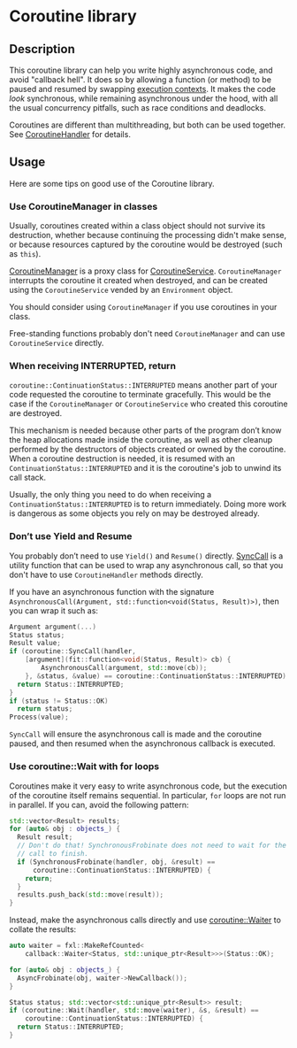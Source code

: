 # Coroutine library

## Description
This coroutine library can help you write highly asynchronous code, and avoid
"callback hell". It does so by allowing a function (or method) to be paused and
resumed by swapping [execution contexts](context/context.h). It makes the code  
*look* synchronous, while remaining asynchronous under the hood, with all the
usual concurrency pitfalls, such as race conditions and deadlocks.

Coroutines are different than multithreading, but both can be used together.
See [CoroutineHandler](coroutine.h) for details.

## Usage

Here are some tips on good use of the Coroutine library.

### Use CoroutineManager in classes

Usually, coroutines created within a class object should not survive its
destruction, whether because continuing the processing didn't make sense, or
because resources captured by the coroutine would be destroyed (such as `this`).

[CoroutineManager](coroutine_manager.h) is a proxy class for
[CoroutineService](coroutine.h). `CoroutineManager` interrupts the coroutine it
created when destroyed, and can be created using the `CoroutineService` vended
by an `Environment` object.

You should consider using `CoroutineManager` if you use coroutines in your
class.

Free-standing functions probably don't need `CoroutineManager` and can use
`CoroutineService` directly.

### When receiving INTERRUPTED, return

`coroutine::ContinuationStatus::INTERRUPTED` means another part of your code
requested the coroutine to terminate gracefully. This would be the case if the
`CoroutineManager` or `CoroutineService` who created this coroutine are
destroyed.

This mechanism is needed because other parts of the program don’t know the heap
allocations made inside the coroutine, as well as other cleanup performed by
the destructors of objects created or owned by the coroutine. When a coroutine
destruction is needed, it is resumed with an `ContinuationStatus::INTERRUPTED`
and it is the coroutine's job to unwind its call stack.

Usually, the only thing you need to do when receiving a
`ContinuationStatus::INTERRUPTED` is to return immediately. Doing more work is
dangerous as some objects you rely on may be destroyed already.


### Don’t use Yield and Resume

You probably don’t need to use `Yield()` and `Resume()` directly.
[SyncCall](coroutine.h) is a utility function that can be used to wrap any
asynchronous call, so that you don't have to use `CoroutineHandler` methods
directly.

If you have an asynchronous function with the signature
`AsynchronousCall(Argument, std::function<void(Status, Result)>)`, then you can
wrap it such as:
``` cpp
Argument argument(...)
Status status;
Result value;
if (coroutine::SyncCall(handler,
    [argument](fit::function<void(Status, Result)> cb) {
        AsynchronousCall(argument, std::move(cb));
    }, &status, &value) == coroutine::ContinuationStatus::INTERRUPTED) {
  return Status::INTERRUPTED;
}
if (status != Status::OK)
  return status;
Process(value);
```

`SyncCall` will ensure the asynchronous call is made and the coroutine paused,
and then resumed when the asynchronous callback is executed.


### Use coroutine::Wait with for loops

Coroutines make it very easy to write asynchronous code, but the execution of
the coroutine itself remains sequential. In particular, `for` loops are not run
in parallel. If you can, avoid the following pattern:
``` cpp
std::vector<Result> results;
for (auto& obj : objects_) {
  Result result;
  // Don't do that! SynchronousFrobinate does not need to wait for the previous
  // call to finish.
  if (SynchronousFrobinate(handler, obj, &result) ==
      coroutine::ContinuationStatus::INTERRUPTED) {
    return;
  }
  results.push_back(std::move(result));
}
```

Instead, make the asynchronous calls directly and use
[coroutine::Waiter](coroutine_waiter.h) to collate the results:
``` cpp
auto waiter = fxl::MakeRefCounted<
    callback::Waiter<Status, std::unique_ptr<Result>>>(Status::OK);

for (auto& obj : objects_) {
  AsyncFrobinate(obj, waiter->NewCallback());
}

Status status; std::vector<std::unique_ptr<Result>> result;
if (coroutine::Wait(handler, std::move(waiter), &s, &result) ==
    coroutine::ContinuationStatus::INTERRUPTED) {
  return Status::INTERRUPTED;
}
```

